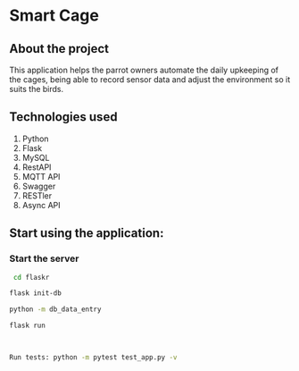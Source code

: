 # Smart Cage

## About the project
This application helps the parrot owners automate the daily upkeeping of the cages, being able to record sensor data and adjust the environment so it suits the birds.

## Technologies used
<ol>
<li> Python </li>
<li> Flask </li>
<li> MySQL </li>
<li> RestAPI </li>
<li> MQTT API </li>
<li> Swagger </li>
<li> RESTler </li>
<li> Async API </li>
</ol>
 
 
## Start using the application:

### Start the server
 ```sh
  cd flaskr
  ```
```sh 
flask init-db
```
```sh
python -m db_data_entry
```
```sh 
flask run 
```
```sh


Run tests: python -m pytest test_app.py -v
